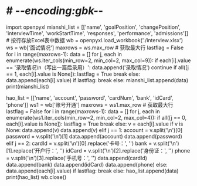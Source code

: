 # # -*-encoding:gbk-*-
import openpyxl
mianshi_list = [['name', 'goalPosition', 'changePosition', 'interviewTime', 'workStartTime',
                 'responses', 'performance', 'admissions']]  # 按行存放Excel表中数据
wb = openpyxl.load_workbook('./interview.xlsx')
ws = wb['面试情况']
maxrows = ws.max_row  # 获取最大行
lastflag = False
for i in range(maxrows-1):
    data = []
    for j, each in enumerate(ws.iter_cols(min_row=2, min_col=2, max_col=9)):
        if each[i].value == '录取情况\n（写出一篇后录用）':
            data.append('录取情况')
            continue
        if all([j == 1, each[i].value is None]):
            lastflag = True
            break
        else:
            data.append(each[i].value)
    if lastflag:
        break
    else:
        mianshi_list.append(data)
print(mianshi_list)

hao_list = [['name', 'account', 'password', 'cardNum', 'bank', 'idCard', 'phone']]
ws1 = wb['账号开通']
maxrows = ws1.max_row  # 获取最大行
lastflag = False
for i in range(maxrows-1):
    data = []
    for j, each in enumerate(ws1.iter_cols(min_row=2, min_col=2, max_col=4)):
        if all([j == 0, each[i].value is None]):
            lastflag = True
            break
        else:
            v = each[i].value
            if v is None:
                data.append(v)
                data.append(v)
            elif j == 1:
                account = v.split('\n')[0]
                password = v.split('\n')[1]
                data.append(account)
                data.append(password)
            elif j == 2:
                cardId = v.split('\n')[0].replace('卡号：', '')
                bank = v.split('\n')[1].replace('开户行：', '')
                idCard = v.split('\n')[2].replace('身份证：', '')
                phone = v.split('\n')[3].replace('手机号：', '')
                data.append(cardId)
                data.append(bank)
                data.append(idCard)
                data.append(phone)
            else:
                data.append(each[i].value)
    if lastflag:
        break
    else:
        hao_list.append(data)
print(hao_list)
wb.close()
